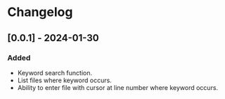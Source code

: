 # Changelog

## [0.0.1] - 2024-01-30

### Added

- Keyword search function.
- List files where keyword occurs.
- Ability to enter file with cursor at line number where keyword occurs.

